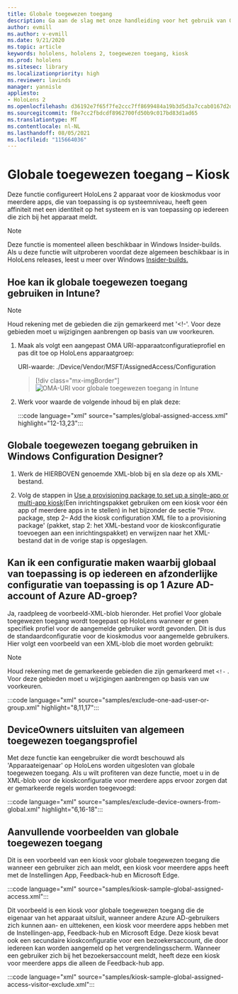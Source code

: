```yaml
---
title: Globale toegewezen toegang
description: Ga aan de slag met onze handleiding voor het gebruik van OMA-URI voor globale kiosken voor toegewezen toegang met Intune en Windows Configuration Designer.
author: evmill
ms.author: v-evmill
ms.date: 9/21/2020
ms.topic: article
keywords: hololens, hololens 2, toegewezen toegang, kiosk
ms.prod: hololens
ms.sitesec: library
ms.localizationpriority: high
ms.reviewer: lavinds
manager: yannisle
appliesto:
- HoloLens 2
ms.openlocfilehash: d36192e7f65f7fe2ccc7ff8699484a19b3d5d3a7ccab0167d2dbdcaf64bb5880
ms.sourcegitcommit: f8e7cc2fbdcdf8962700fd50b9c017bd83d1ad65
ms.translationtype: MT
ms.contentlocale: nl-NL
ms.lasthandoff: 08/05/2021
ms.locfileid: "115664036"
---
```

# <a name="global-assigned-access--kiosk"></a>Globale toegewezen toegang – Kiosk

Deze functie configureert HoloLens 2 apparaat voor de kioskmodus voor meerdere apps, die van toepassing is op systeemniveau, heeft geen affiniteit met een identiteit op het systeem en is van toepassing op iedereen die zich bij het apparaat meldt.

> [!NOTE]
> Deze functie is momenteel alleen beschikbaar in Windows Insider-builds. Als u deze functie wilt uitproberen voordat deze algemeen beschikbaar is in HoloLens releases, leest u meer over Windows [Insider-builds.](hololens-insider.md)

## <a name="how-to-use-global-assigned-access-in-intune"></a>Hoe kan ik globale toegewezen toegang gebruiken in Intune?

> [!NOTE]
> Houd rekening met de gebieden die zijn gemarkeerd met '<!-'. Voor deze gebieden moet u wijzigingen aanbrengen op basis van uw voorkeuren.

1. Maak als volgt een aangepast OMA URI-apparaatconfiguratieprofiel en pas dit toe op HoloLens apparaatgroep:

    URI-waarde: ./Device/Vendor/MSFT/AssignedAccess/Configuration

    > [!div class="mx-imgBorder"]
    > ![OMA-URI voor globale toegewezen toegang in Intune](images/global-assigned-access-omauri.png)

2. Werk voor waarde de volgende inhoud bij en plak deze:

    :::code language="xml" source="samples/global-assigned-access.xml" highlight="12-13,23":::

## <a name="how-to-use-global-assigned-access-in-windows-configuration-designer"></a>Globale toegewezen toegang gebruiken in Windows Configuration Designer?

1. Werk de HIERBOVEN genoemde XML-blob bij en sla deze op als XML-bestand. 

2. Volg de stappen in [Use a provisioning package to set up a single-app or multi-app kiosk](hololens-kiosk.md#use-a-provisioning-package-to-set-up-a-single-app-or-multi-app-kiosk)(Een inrichtingspakket gebruiken om een kiosk voor één app of meerdere apps in te stellen) in het bijzonder de sectie "Prov. package, step 2– Add the kiosk configuration XML file to a provisioning package' (pakket, stap 2: het XML-bestand voor de kioskconfiguratie toevoegen aan een inrichtingspakket) en verwijzen naar het XML-bestand dat in de vorige stap is opgeslagen.

## <a name="can-i-create-a-configuration-where-global-applies-to-everyone-and-separate-configuration-applies-to-1-azure-ad-account-or-azure-ad-group"></a>Kan ik een configuratie maken waarbij globaal van toepassing is op iedereen en afzonderlijke configuratie van toepassing is op 1 Azure AD-account of Azure AD-groep? 

Ja, raadpleeg de voorbeeld-XML-blob hieronder. Het profiel Voor globale toegewezen toegang wordt toegepast op HoloLens wanneer er geen specifiek profiel voor de aangemelde gebruiker wordt gevonden. Dit is dus de standaardconfiguratie voor de kioskmodus voor aangemelde gebruikers.
Hier volgt een voorbeeld van een XML-blob die moet worden gebruikt:

> [!NOTE]
> Houd rekening met de gemarkeerde gebieden die zijn gemarkeerd met `<!-` . Voor deze gebieden moet u wijzigingen aanbrengen op basis van uw voorkeuren.

 :::code language="xml" source="samples/exclude-one-aad-user-or-group.xml" highlight="8,11,17":::

## <a name="excluding-deviceowners-from-global-assigned-access-profile"></a>DeviceOwners uitsluiten van algemeen toegewezen toegangsprofiel

Met deze functie kan een[](security-adminless-os.md)gebruiker die wordt beschouwd als 'Apparaateigenaar' op HoloLens worden uitgesloten van globale toegewezen toegang. Als u wilt profiteren van deze functie, moet u in de XML-blob voor de kioskconfiguratie voor meerdere apps ervoor zorgen dat er gemarkeerde regels worden toegevoegd:

 :::code language="xml" source="samples/exclude-device-owners-from-global.xml" highlight="6,16-18":::

## <a name="additional-global-assigned-access-examples"></a>Aanvullende voorbeelden van globale toegewezen toegang

Dit is een voorbeeld van een kiosk voor globale toegewezen toegang die wanneer een gebruiker zich aan meldt, een kiosk voor meerdere apps heeft met de Instellingen App, Feedback-hub en Microsoft Edge.

:::code language="xml" source="samples/kiosk-sample-global-assigned-access.xml":::

Dit voorbeeld is een kiosk voor globale toegewezen toegang die de eigenaar van het apparaat uitsluit, wanneer andere Azure AD-gebruikers zich kunnen aan- en uittekenen, een kiosk voor meerdere apps hebben met de Instellingen-app, Feedback-hub en Microsoft Edge. Deze kiosk bevat ook een secundaire kioskconfiguratie voor een bezoekersaccount, die door iedereen kan worden aangemeld op het vergrendelingsscherm. Wanneer een gebruiker zich bij het bezoekersaccount meldt, heeft deze een kiosk voor meerdere apps die alleen de Feedback-hub app.

:::code language="xml" source="samples/kiosk-sample-global-assigned-access-visitor-exclude.xml":::
